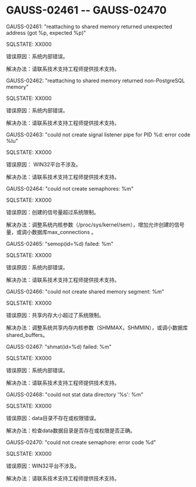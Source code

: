 # GAUSS-02461 -- GAUSS-02470

GAUSS-02461: "reattaching to shared memory returned unexpected address \(got %p, expected %p\)"

SQLSTATE: XX000

错误原因：系统内部错误。

解决办法：请联系技术支持工程师提供技术支持。

GAUSS-02462: "reattaching to shared memory returned non-PostgreSQL memory"

SQLSTATE: XX000

错误原因：系统内部错误。

解决办法：请联系技术支持工程师提供技术支持。

GAUSS-02463: "could not create signal listener pipe for PID %d: error code %lu"

SQLSTATE: XX000

错误原因： WIN32平台不涉及。

解决办法：请联系技术支持工程师提供技术支持。

GAUSS-02464: "could not create semaphores: %m"

SQLSTATE: XX000

错误原因：创建的信号量超过系统限制。

解决办法：调整系统内核参数（/proc/sys/kernel/sem），增加允许创建的信号量，或调小数据库max\_connections 。

GAUSS-02465: "semop\(id=%d\) failed: %m"

SQLSTATE: XX000

错误原因：系统内部错误。

解决办法：请联系技术支持工程师提供技术支持。

GAUSS-02466: "could not create shared memory segment: %m"

SQLSTATE: XX000

错误原因：共享内存大小超过了系统限制。

解决办法：调整系统共享内存内核参数（SHMMAX，SHMMIN），或调小数据库shared\_buffers。

GAUSS-02467: "shmat\(id=%d\) failed: %m"

SQLSTATE: XX000

错误原因：系统内部错误。

解决办法：请联系技术支持工程师提供技术支持。

GAUSS-02468: "could not stat data directory '%s': %m"

SQLSTATE: XX000

错误原因：data目录不存在或权限错误。

解决办法：检查data数据目录是否存在或权限是否正确。

GAUSS-02470: "could not create semaphore: error code %d"

SQLSTATE: XX000

错误原因：WIN32平台不涉及。

解决办法：请联系技术支持工程师提供技术支持。

